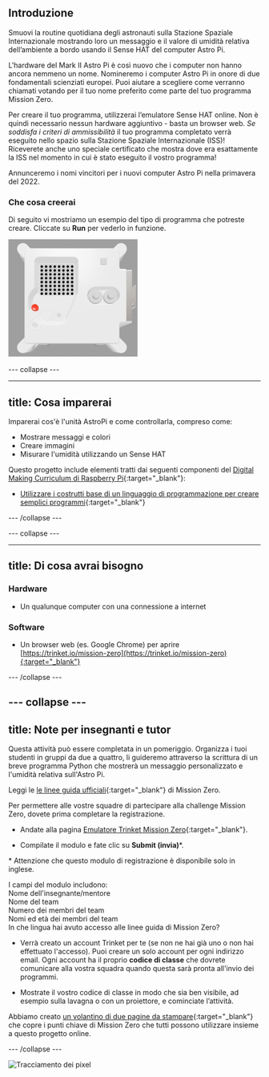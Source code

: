 ## Introduzione

Smuovi la routine quotidiana degli astronauti sulla Stazione Spaziale Internazionale mostrando loro un messaggio e il valore di umidità relativa dell’ambiente a bordo usando il Sense HAT del computer Astro Pi.

L'hardware del Mark II Astro Pi è così nuovo che i computer non hanno ancora nemmeno un nome. Nomineremo i computer Astro Pi in onore di due fondamentali scienziati europei. Puoi aiutare a scegliere come verranno chiamati votando per il tuo nome preferito come parte del tuo programma Mission Zero.

Per creare il tuo programma, utilizzerai l’emulatore Sense HAT online. Non è quindi necessario nessun hardware aggiuntivo - basta un browser web. *Se soddisfa i criteri di ammissibilità* il tuo programma completato verrà eseguito nello spazio sulla Stazione Spaziale Internazionale (ISS)! Riceverete anche uno speciale certificato che mostra dove era esattamente la ISS nel momento in cui è stato eseguito il vostro programma!

Annunceremo i nomi vincitori per i nuovi computer Astro Pi nella primavera del 2022.


### Che cosa creerai

Di seguito vi mostriamo un esempio del tipo di programma che potreste creare. Cliccate su **Run** per vederlo in funzione.

![L'emulatore HAT Sense Trinket esegue un programma di esempio che fa scorrere il valore dell'umidità sulla matrice di LED e mostra l'immagine di un pesce](images/M0_4.gif)


--- collapse ---



---
title: Cosa imparerai
---

Imparerai cos'è l'unità AstroPi e come controllarla, compreso come:
+ Mostrare messaggi e colori
+ Creare immagini
+ Misurare l'umidità utilizzando un Sense HAT

Questo progetto include elementi tratti dai seguenti componenti del [Digital Making Curriculum di Raspberry Pi](http://rpf.io/curriculum){:target="_blank"}:

+ [Utilizzare i costrutti base di un linguaggio di programmazione per creare semplici programmi](https://curriculum.raspberrypi.org/programming/creator/){:target="_blank"}

--- /collapse ---

--- collapse ---

---
title: Di cosa avrai bisogno
---

### Hardware

+ Un qualunque computer con una connessione a internet

### Software

+ Un browser web (es. Google Chrome) per aprire [https://trinket.io/mission-zero](https://trinket.io/mission-zero){:target="_blank"}

--- /collapse ---

--- collapse ---
---
title: Note per insegnanti e tutor
---


Questa attività può essere completata in un pomeriggio. Organizza i tuoi studenti in gruppi da due a quattro, li guideremo attraverso la scrittura di un breve programma Python che mostrerà un messaggio personalizzato e l'umidità relativa sull'Astro Pi.

Leggi le [le linee guida ufficiali](https://astro-pi.org/wp-content/uploads/2018/09/Astro_Pi_Mission_Zero_Guidelines_2018_19_V12_pages.pdf){:target="_blank"} di Mission Zero.

Per permettere alle vostre squadre di partecipare alla challenge Mission Zero, dovete prima completare la registrazione.

+ Andate alla pagina [Emulatore Trinket Mission Zero](https://trinket.io/mission-zero){:target="_blank"}.

+ Compilate il modulo e fate clic su **Submit (invia)**\*.

\* Attenzione che questo modulo di registrazione è disponibile solo in inglese.

I campi del modulo includono:   
Nome dell'insegnante/mentore    
Nome del team   
Numero dei membri del team   
Nomi ed età dei membri del team   
In che lingua hai avuto accesso alle linee guida di Mission Zero?

+ Verrà creato un account Trinket per te (se non ne hai già uno o non hai effettuato l'accesso). Puoi creare un solo account per ogni indirizzo email. Ogni account ha il proprio **codice di classe** che dovrete comunicare alla vostra squadra quando questa sarà pronta all'invio dei programmi.

+ Mostrate il vostro codice di classe in modo che sia ben visibile, ad esempio sulla lavagna o con un proiettore, e cominciate l’attività.

 Abbiamo creato [un volantino di due pagine da stampare](https://astro-pi.org/astro_pi_mission_zero_project_print_out_v10_print/){:target="_blank"} che copre i punti chiave di Mission Zero che tutti possono utilizzare insieme a questo progetto online.

--- /collapse ---

![Tracciamento dei pixel](https://code.org/api/hour/begin_raspberrypi_astropi.png)
